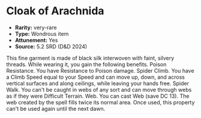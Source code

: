 
# Cloak of Arachnida

* **Rarity:** very-rare
* **Type:** Wondrous item
* **Attunement:** Yes
* **Source:** 5.2 SRD (D&D 2024)


This fine garment is made of black silk interwoven with faint, silvery threads. While wearing it, you gain the following benefits. Poison Resistance. You have Resistance to Poison damage. Spider Climb. You have a Climb Speed equal to your Speed and can move up, down, and across vertical surfaces and along ceilings, while leaving your hands free. Spider Walk. You can't be caught in webs of any sort and can move through webs as if they were Difficult Terrain. Web. You can cast Web (save DC 13). The web created by the spell fills twice its normal area. Once used, this property can't be used again until the next dawn.
